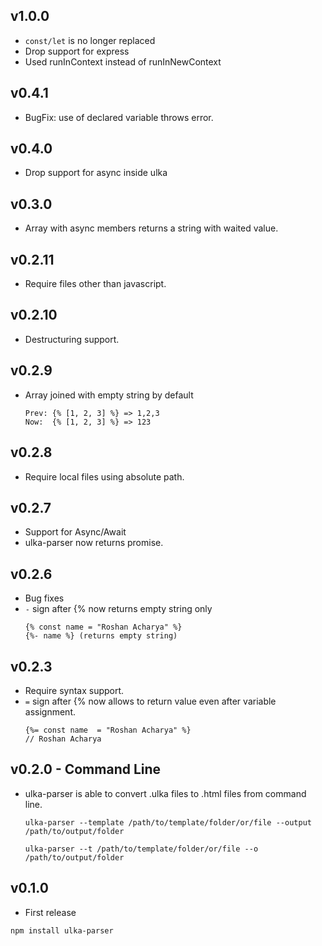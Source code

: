 ## v1.0.0

- `const/let` is no longer replaced
- Drop support for express
- Used runInContext instead of runInNewContext

## v0.4.1

- BugFix: use of declared variable throws error.

## v0.4.0

- Drop support for async inside ulka

## v0.3.0

- Array with async members returns a string with waited value.

## v0.2.11

- Require files other than javascript.

## v0.2.10

- Destructuring support.

## v0.2.9

- Array joined with empty string by default
  ```
  Prev: {% [1, 2, 3] %} => 1,2,3
  Now:  {% [1, 2, 3] %} => 123
  ```

## v0.2.8

- Require local files using absolute path.

## v0.2.7

- Support for Async/Await
- ulka-parser now returns promise.

## v0.2.6

- Bug fixes
- `-` sign after {% now returns empty string only
  ```
  {% const name = "Roshan Acharya" %}
  {%- name %} (returns empty string)
  ```

## v0.2.3

- Require syntax support.
- `=` sign after {% now allows to return value even after variable assignment.
  ```
  {%= const name  = "Roshan Acharya" %}
  // Roshan Acharya
  ```

## v0.2.0 - Command Line

- ulka-parser is able to convert .ulka files to .html files from command line.

  ```
  ulka-parser --template /path/to/template/folder/or/file --output /path/to/output/folder
  ```

  ```
  ulka-parser --t /path/to/template/folder/or/file --o /path/to/output/folder
  ```

## v0.1.0

- First release

```
npm install ulka-parser
```

